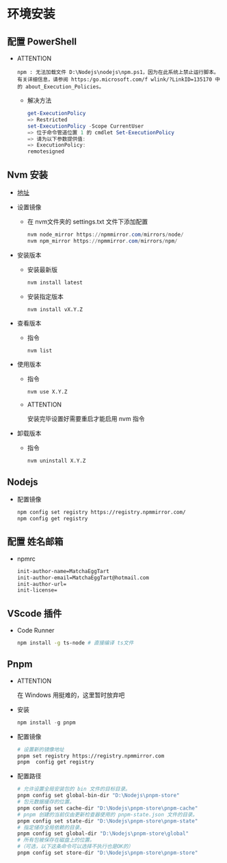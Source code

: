 # 环境安装

## 配置 PowerShell

* ATTENTION

  ```log
  npm : 无法加载文件 D:\Nodejs\nodejs\npm.ps1，因为在此系统上禁止运行脚本。有关详细信息，请参阅 https:/go.microsoft.com/f wlink/?LinkID=135170 中的 about_Execution_Policies。
  ```

  * 解决方法

    ```powershell
    get-ExecutionPolicy
    => Restricted
    set-ExecutionPolicy -Scope CurrentUser
    => 位于命令管道位置 1 的 cmdlet Set-ExecutionPolicy  
    => 请为以下参数提供值:
    => ExecutionPolicy:
    remotesigned
    ```

## Nvm 安装

* [地址](https://github.com/coreybutler/nvm-windows)

* 设置镜像
  * 在 nvm文件夹的 settings.txt 文件下添加配置
  
    ``` powershell
    nvm node_mirror https://npmmirror.com/mirrors/node/
    nvm npm_mirror https://npmmirror.com/mirrors/npm/
    ```

* 安装版本

  * 安装最新版

    ```bash
    nvm install latest
    ```
  
  * 安装指定版本

    ```bash
    nvm install vX.Y.Z
    ```

* 查看版本
  
  * 指令

    ```shell
    nvm list
    ```

* 使用版本
  
  * 指令

    ```shell
    nvm use X.Y.Z
    ```
  
  * ATTENTION

    安装完毕设置好需要重启才能启用 nvm 指令

* 卸载版本
  
  * 指令

    ```shell
    nvm uninstall X.Y.Z
    ```

## Nodejs

* 配置镜像

  ```bash
  npm config set registry https://registry.npmmirror.com/
  npm config get registry
  ```

## 配置 姓名邮箱

* npmrc

  ``` txt
  init-author-name=MatchaEggTart
  init-author-email=MatchaEggTart@hotmail.com
  init-author-url=
  init-license=
  ```

## VScode 插件

* Code Runner

  ``` sh
  npm install -g ts-node # 直接编译 ts文件
  ```

## Pnpm

* ATTENTION

  在 Windows 用挺难的，这里暂时放弃吧

* 安装

  ```powershell
  npm install -g pnpm
  ```

* 配置镜像

  ```bash
  # 设置新的镜像地址
  pnpm set registry https://registry.npmmirror.com
  pnpm  config get registry
  ```

* 配置路径

  ```bash
  # 允许设置全局安装包的 bin 文件的目标目录。
  pnpm config set global-bin-dir "D:\Nodejs\pnpm-store"
  # 包元数据缓存的位置。
  pnpm config set cache-dir "D:\Nodejs\pnpm-store\pnpm-cache"
  # pnpm 创建的当前仅由更新检查器使用的 pnpm-state.json 文件的目录。
  pnpm config set state-dir "D:\Nodejs\pnpm-store\pnpm-state"
  # 指定储存全局依赖的目录。
  pnpm config set global-dir "D:\Nodejs\pnpm-store\global"
  # 所有包被保存在磁盘上的位置。
  #（可选，以下这条命令可以选择不执行也是OK的）
  pnpm config set store-dir "D:\Nodejs\pnpm-store\pnpm-store"
  ```
